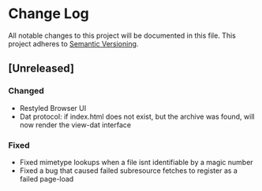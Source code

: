 # Change Log
All notable changes to this project will be documented in this file.
This project adheres to [Semantic Versioning](http://semver.org/).

## [Unreleased]
### Changed
- Restyled Browser UI
- Dat protocol: if index.html does not exist, but the archive was found, will now render the view-dat interface

### Fixed
- Fixed mimetype lookups when a file isnt identifiable by a magic number
- Fixed a bug that caused failed subresource fetches to register as a failed page-load